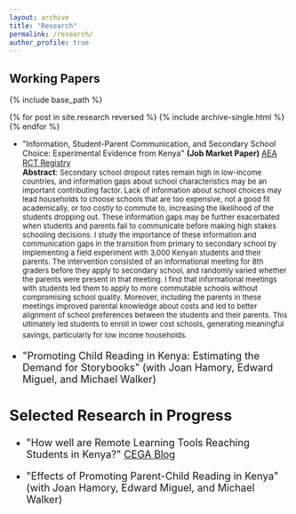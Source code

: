 ```yaml
---
layout: archive
title: "Research"
permalink: /research/
author_profile: true
---
```


## Working Papers
{% include base_path %}

{% for post in site.research reversed %}
  {% include archive-single.html %}
{% endfor %}

* "Information, Student-Parent Communication, and Secondary School Choice: Experimental Evidence from Kenya" **(Job Market Paper)** [AEA RCT Registry](https://www.socialscienceregistry.org/trials/5517) <br /> 
**Abstract**: <font size="-1">Secondary school dropout rates remain high in low-income countries, and information gaps about school characteristics may be an important contributing factor. Lack of information about school choices may lead households to choose schools that are too expensive, not a good fit academically, or too costly to commute to, increasing the likelihood of the students dropping out. These information gaps may be further exacerbated when students and parents fail to communicate before making high stakes schooling decisions. I study the importance of these information and communication gaps in the transition from primary to secondary school by implementing a field experiment with 3,000 Kenyan students and their parents. The intervention consisted of an informational meeting for 8th graders before they apply to secondary school, and randomly varied whether the parents were present in that meeting. I find that informational meetings with students led them to apply to more commutable schools without compromising school quality. Moreover, including the parents in these meetings improved parental knowledge about costs and led to better alignment of school preferences between the students and their parents. This ultimately led students to enroll in lower cost schools, generating meaningful savings, particularly for low income households. <font size="+1"> <br />


* "Promoting Child Reading in Kenya: Estimating the Demand for Storybooks" (with Joan Hamory, Edward Miguel, and Michael Walker)

## Selected Research in Progress
* "How well are Remote Learning Tools Reaching Students in Kenya?" [CEGA Blog](https://medium.com/center-for-effective-global-action/how-well-are-remote-learning-tools-reaching-students-in-kenya-d8c8461c7f88)

* "Effects of Promoting Parent-Child Reading in Kenya" (with Joan Hamory, Edward Miguel, and Michael Walker)

